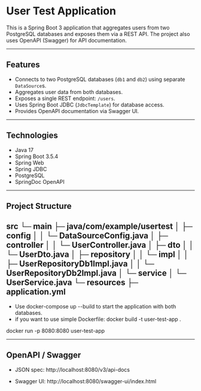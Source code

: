 # User Test Application

This is a Spring Boot 3 application that aggregates users from two PostgreSQL databases and exposes them via a REST API. The project also uses OpenAPI (Swagger) for API documentation.

---

## Features

- Connects to two PostgreSQL databases (`db1` and `db2`) using separate `DataSource`s.
- Aggregates user data from both databases.
- Exposes a single REST endpoint: `/users`.
- Uses Spring Boot JDBC (`JdbcTemplate`) for database access.
- Provides OpenAPI documentation via Swagger UI.

---

## Technologies

- Java 17
- Spring Boot 3.5.4
- Spring Web
- Spring JDBC
- PostgreSQL
- SpringDoc OpenAPI

---

## Project Structure
src
└─ main
├─ java/com/example/usertest
│ ├─ config
│ │ └─ DataSourceConfig.java
│ ├─ controller
│ │ └─ UserController.java
│ ├─ dto
│ │ └─ UserDto.java
│ ├─ repository
│ │ └─ impl
│ │ ├─ UserRepositoryDb1Impl.java
│ │ └─ UserRepositoryDb2Impl.java
│ └─ service
│ └─ UserService.java
└─ resources
├─ application.yml
---
- Use docker-compose up --build to start the application with both databases.
- if you want to use simple Dockerfile:
docker build -t user-test-app .

docker run -p 8080:8080 user-test-app

---
## OpenAPI / Swagger

- JSON spec: http://localhost:8080/v3/api-docs

- Swagger UI: http://localhost:8080/swagger-ui/index.html